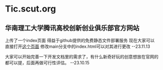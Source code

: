 # Tic.scut.org
## 华南理工大学腾讯高校创新创业俱乐部官方网站

上传了一个index页面 得益于github提供的免费静态文件部署服务 现在大家可以直接打开[这个页面](http://fauc3t.top/Tic.scut.org/) 修改main分支中的index.html可以对其进行更改  --23.11.13

大家可以开始完善一下开发文档里的需求了，有什么新奇好玩的创意想放在官网的都可以提，后面再做可行性评估。 --23.10.15
